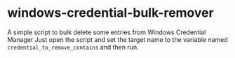 # windows-credential-bulk-remover
A simple script to bulk delete some entries from Windows Credential Manager 
Just open the script and set the target name to the variable named `credential_to_remove_contains` and then run.
